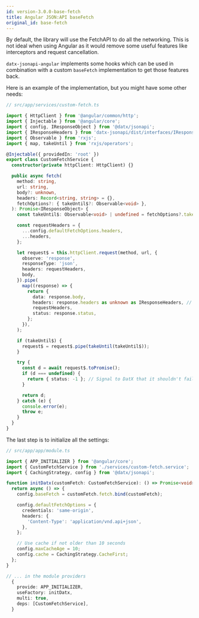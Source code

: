 ```yaml
---
id: version-3.0.0-base-fetch
title: Angular JSON:API baseFetch
original_id: base-fetch
---
```


By default, the library will use the FetchAPI to do all the networking. This is not ideal when using Angular as it would remove some useful features like interceptors and request cancellation.

`datx-jsonapi-angular` implements some hooks which can be used in combination with a custom `baseFetch` implementation to get those features back.

Here is an example of the implementation, but you might have some other needs:

```ts
// src/app/services/custom-fetch.ts

import { HttpClient } from '@angular/common/http';
import { Injectable } from '@angular/core';
import { config, IResponseObject } from '@datx/jsonapi';
import { IResponseHeaders } from 'datx-jsonapi/dist/interfaces/IResponseHeaders';
import { Observable } from 'rxjs';
import { map, takeUntil } from 'rxjs/operators';

@Injectable({ providedIn: 'root' })
export class CustomFetchService {
  constructor(private httpClient: HttpClient) {}

  public async fetch(
    method: string,
    url: string,
    body?: unknown,
    headers: Record<string, string> = {},
    fetchOptions?: { takeUntil$?: Observable<void> },
  ): Promise<IResponseObject> {
    const takeUntil$: Observable<void> | undefined = fetchOptions?.takeUntil$;

    const requestHeaders = {
      ...config.defaultFetchOptions.headers,
      ...headers,
    };

    let request$ = this.httpClient.request(method, url, {
      observe: 'response',
      responseType: 'json',
      headers: requestHeaders,
      body,
    }).pipe(
      map((response) => {
        return {
          data: response.body,
          headers: response.headers as unknown as IResponseHeaders, // The interface actually matches
          requestHeaders,
          status: response.status,
        };
      }),
    );

    if (takeUntil$) {
      request$ = request$.pipe(takeUntil(takeUntil$));
    }

    try {
      const d = await request$.toPromise();
      if (d === undefined) {
        return { status: -1 }; // Signal to DatX that it shouldn't fail, but shouldn't cache either
      }

      return d;
    } catch (e) {
      console.error(e);
      throw e;
    }
  }
}
```

The last step is to initialize all the settings:

```ts
// src/app/app/module.ts

import { APP_INITIALIZER } from '@angular/core';
import { CustomFetchService } from './services/custom-fetch.service';
import { CachingStrategy, config } from '@datx/jsonapi';

function initDatx(customFetch: CustomFetchService): () => Promise<void> {
  return async () => {
    config.baseFetch = customFetch.fetch.bind(customFetch);

    config.defaultFetchOptions = {
      credentials: 'same-origin',
      headers: {
        'Content-Type': 'application/vnd.api+json',
      },
    };

    // Use cache if not older than 10 seconds
    config.maxCacheAge = 10;
    config.cache = CachingStrategy.CacheFirst;
  };
}

// ... in the module providers
  {
    provide: APP_INITIALIZER,
    useFactory: initDatx,
    multi: true,
    deps: [CustomFetchService],
  }

```
